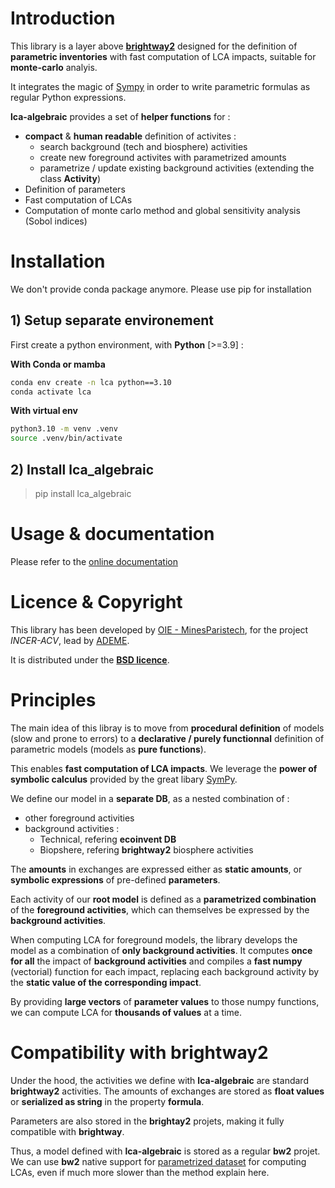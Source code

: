
# Introduction

This library is a layer above [**brightway2**](https://brightway.dev/) designed for the definition of **parametric inventories** 
with fast computation of LCA impacts, suitable for **monte-carlo** analyis.

It integrates the magic of [Sympy](https://www.sympy.org/en/index.html) in order 
to write parametric formulas as regular Python expressions.

**lca-algebraic** provides a set of  **helper functions** for : 
* **compact** & **human readable** definition of activites :  
    * search background (tech and biosphere) activities 
    * create new foreground activites with parametrized amounts
    * parametrize / update existing background activities (extending the class **Activity**)
* Definition of parameters
* Fast computation of LCAs
* Computation of monte carlo method and global sensitivity analysis (Sobol indices) 

# Installation

We don't provide conda package anymore.
Please use pip for installation

## 1) Setup separate environement

First create a python environment, with **Python** [>=3.9] :

**With Conda or mamba**

```bash
conda env create -n lca python==3.10
conda activate lca
```

**With virtual env**

```bash
python3.10 -m venv .venv
source .venv/bin/activate
```


## 2) Install lca_algebraic

> pip install lca_algebraic


# Usage & documentation 

Please refer to the [online documentation](https://lca_algebraic.readthedocs.org/)

# Licence & Copyright

This library has been developed by [OIE - MinesParistech](http://www.oie.mines-paristech.fr), for the project *INCER-ACV*, 
lead by [ADEME](https://www.ademe.fr/). 

It is distributed under the **[BSD licence](/LICENSE)**.

  
# Principles 

The main idea of this libray is to move from **procedural definition** of models (slow and prone to errors) to a **declarative / purely functionnal** definition of parametric models (models as **pure functions**). 

This enables **fast computation of LCA impacts**. 
We leverage the **power of symbolic calculus** provided by the great libary [SymPy](https://www.sympy.org/en/index.html).

We define our model in a **separate DB**, as a nested combination of : 
* other foreground activities
* background activities :
    * Technical, refering **ecoinvent DB**
    * Biopshere, refering **brightway2** biosphere activities
    
The **amounts** in exchanges are expressed either as **static amounts**, or **symbolic expressions** of pre-defined **parameters**.

Each activity of our **root model** is defined as a **parametrized combination** of the **foreground activities**, which can themselves be expressed by the **background activities**.

When computing LCA for foreground models, the library develops the model as a combination of **only background activities**. It computes **once for all** the impact of **background activities** and compiles a **fast numpy** (vectorial) function for each impact, replacing each background activity by the **static value of the corresponding impact**.

By providing **large vectors** of **parameter values** to those numpy functions, we can compute LCA for **thousands of values** at a time.


# Compatibility with brightway2 

Under the hood, the activities we define with **lca-algebraic** are standard **brightway2** activities. 
The amounts of exchanges are stored as **float values** or **serialized as string** in the property **formula**.

Parameters are also stored in the **brightay2** projets, making it fully compatible with **brightway**.

Thus, a model defined with **lca-algebraic** is stored as a regular **bw2** projet. We can use **bw2** native support for [parametrized dataset](https://2.docs.brightway.dev/intro.html#parameterized-datasets) for computing LCAs, even if much more slower than the method explain here.
